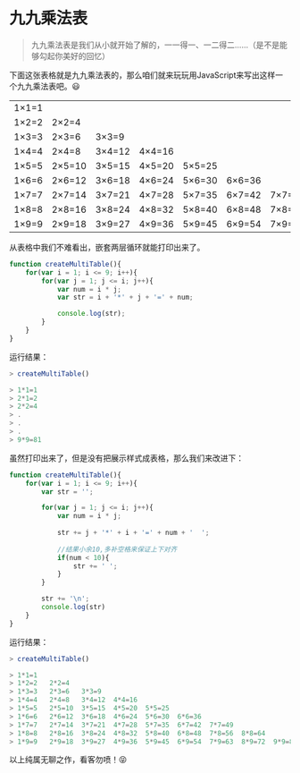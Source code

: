 # 九九乘法表
> 九九乘法表是我们从小就开始了解的，一一得一、一二得二......（是不是能够勾起你美好的回忆）

下面这张表格就是九九乘法表的，那么咱们就来玩玩用JavaScript来写出这样一个九九乘法表吧。:smiley:

<table>
    <tr>
        <td>1×1=1</td>
    </tr>
    <tr>
        <td>1×2=2</td>
        <td>2×2=4</td>
    </tr>
    <tr>
        <td>1×3=3</td>
        <td>2×3=6</td>
        <td>3×3=9</td>
    </tr>
    <tr>
        <td>1×4=4</td>
        <td>2×4=8</td>
        <td>3×4=12</td>
        <td>4×4=16</td>
    </tr>
    <tr>
        <td>1×5=5</td>
        <td>2×5=10</td>
        <td>3×5=15</td>
        <td>4×5=20</td>
        <td>5×5=25</td>
    </tr>
    <tr>
        <td>1×6=6</td>
        <td>2×6=12</td>
        <td>3×6=18</td>
        <td>4×6=24</td>
        <td>5×6=30</td>
        <td>6×6=36</td>
    </tr>
    <tr>
        <td>1×7=7</td>
        <td>2×7=14</td>
        <td>3×7=21</td>
        <td>4×7=28</td>
        <td>5×7=35</td>
        <td>6×7=42</td>
        <td>7×7=49</td>
    </tr>
    <tr>
        <td>1×8=8</td>
        <td>2×8=16</td>
        <td>3×8=24</td>
        <td>4×8=32</td>
        <td>5×8=40</td>
        <td>6×8=48</td>
        <td>7×8=56</td>
        <td>8×8=64</td>
    </tr>
    <tr>
        <td>1×9=9</td>
        <td>2×9=18</td>
        <td>3×9=27</td>
        <td>4×9=36</td>
        <td>5×9=45</td>
        <td>6×9=54</td>
        <td>7×9=63</td>
        <td>8×9=72</td>
        <td>9×9=81</td>
    </tr>
</table>

从表格中我们不难看出，嵌套两层循环就能打印出来了。

```javascript
function createMultiTable(){
    for(var i = 1; i <= 9; i++){
        for(var j = 1; j <= i; j++){
            var num = i * j;
            var str = i + '*' + j + '=' + num;

            console.log(str);
        }
    }
}
```

运行结果：
```javascript
> createMultiTable()

> 1*1=1
> 2*1=2
> 2*2=4
> .
> .
> .
> 9*9=81
```

虽然打印出来了，但是没有把展示样式成表格，那么我们来改进下：

```javascript
function createMultiTable(){
    for(var i = 1; i <= 9; i++){
        var str = '';

        for(var j = 1; j <= i; j++){
            var num = i * j;
            
            str += j + '*' + i + '=' + num + '  ';
            
            //结果小余10,多补空格来保证上下对齐
            if(num < 10){
                str += ' ';
            }
        }

        str += '\n';
        console.log(str)
    }
}
```

运行结果：
```javascript
> createMultiTable()

> 1*1=1   
> 1*2=2   2*2=4   
> 1*3=3   2*3=6   3*3=9   
> 1*4=4   2*4=8   3*4=12  4*4=16  
> 1*5=5   2*5=10  3*5=15  4*5=20  5*5=25  
> 1*6=6   2*6=12  3*6=18  4*6=24  5*6=30  6*6=36  
> 1*7=7   2*7=14  3*7=21  4*7=28  5*7=35  6*7=42  7*7=49  
> 1*8=8   2*8=16  3*8=24  4*8=32  5*8=40  6*8=48  7*8=56  8*8=64  
> 1*9=9   2*9=18  3*9=27  4*9=36  5*9=45  6*9=54  7*9=63  8*9=72  9*9=81  
```

以上纯属无聊之作，看客勿喷！:stuck_out_tongue_closed_eyes: